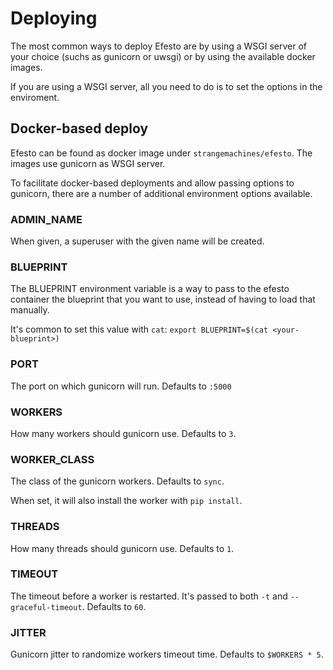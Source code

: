 # Deploying

The most common ways to deploy Efesto are by using a WSGI server of your choice
(suchs as gunicorn or uwsgi) or by using the available docker images.

If you are using a WSGI server, all you need to do is to set the options in the
enviroment.

## Docker-based deploy

Efesto can be found as docker image under `strangemachines/efesto`. The images
use gunicorn as WSGI server.

To facilitate docker-based deployments and allow passing options to gunicorn,
there are a number of additional environment options available.


### ADMIN_NAME

When given, a superuser with the given name will be created.

### BLUEPRINT

The BLUEPRINT environment variable is a way to pass to the efesto container
the blueprint that you want to use, instead of having to load that manually.

It's common to set this value with
`cat`: `export BLUEPRINT=$(cat <your-blueprint>)`

### PORT

The port on which gunicorn will run. Defaults to `:5000`

### WORKERS

How many workers should gunicorn use. Defaults to `3`.

### WORKER_CLASS

The class of the gunicorn workers. Defaults to `sync`.

When set, it will also install the worker with `pip install`.

### THREADS

How many threads should gunicorn use. Defaults to `1`.

### TIMEOUT

The timeout before a worker is restarted. It's passed to both `-t` and
`--graceful-timeout`. Defaults to `60`.

### JITTER

Gunicorn jitter to randomize workers timeout time. Defaults to `$WORKERS * 5`.
